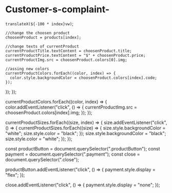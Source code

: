 # Customer-s-complaint-
`translateX(${-100 * index}vw)`;

    //change the choosen product
    choosenProduct = products[index];

    //change texts of currentProduct
    currentProductTitle.textContent = choosenProduct.title;
    currentProductPrice.textContent = "$" + choosenProduct.price;
    currentProductImg.src = choosenProduct.colors[0].img;

    //assing new colors
    currentProductColors.forEach((color, index) => {
      color.style.backgroundColor = choosenProduct.colors[index].code;
    });
  });
});

currentProductColors.forEach((color, index) => {
  color.addEventListener("click", () => {
    currentProductImg.src = choosenProduct.colors[index].img;
  });
});

currentProductSizes.forEach((size, index) => {
  size.addEventListener("click", () => {
    currentProductSizes.forEach((size) => {
      size.style.backgroundColor = "white";
      size.style.color = "black";
    });
    size.style.backgroundColor = "black";
    size.style.color = "white";
  });
});

const productButton = document.querySelector(".productButton");
const payment = document.querySelector(".payment");
const close = document.querySelector(".close");

productButton.addEventListener("click", () => {
  payment.style.display = "flex";
});

close.addEventListener("click", () => {
  payment.style.display = "none";
});
</script>
</html>
